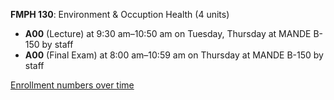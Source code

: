 **FMPH 130**: Environment & Occuption Health (4 units)

- **A00** (Lecture) at 9:30 am–10:50 am on Tuesday, Thursday at MANDE B-150 by staff
- **A00** (Final Exam) at 8:00 am–10:59 am on Thursday at MANDE B-150 by staff

[Enrollment numbers over time](./FMPH130.tsv)
